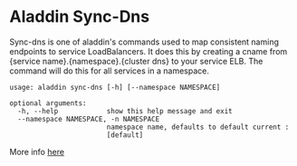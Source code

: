# Aladdin Sync-Dns
Sync-dns is one of aladdin's commands used to map consistent naming endpoints to service LoadBalancers. It does this by creating a cname from {service name}.{namespace}.{cluster dns} to your service ELB. The command will do this for all services in a namespace. 
```
usage: aladdin sync-dns [-h] [--namespace NAMESPACE]

optional arguments:
  -h, --help            show this help message and exit
  --namespace NAMESPACE, -n NAMESPACE
                        namespace name, defaults to default current :
                        [default]
```

More info [here](./doc/dns_and_certificate.md)
